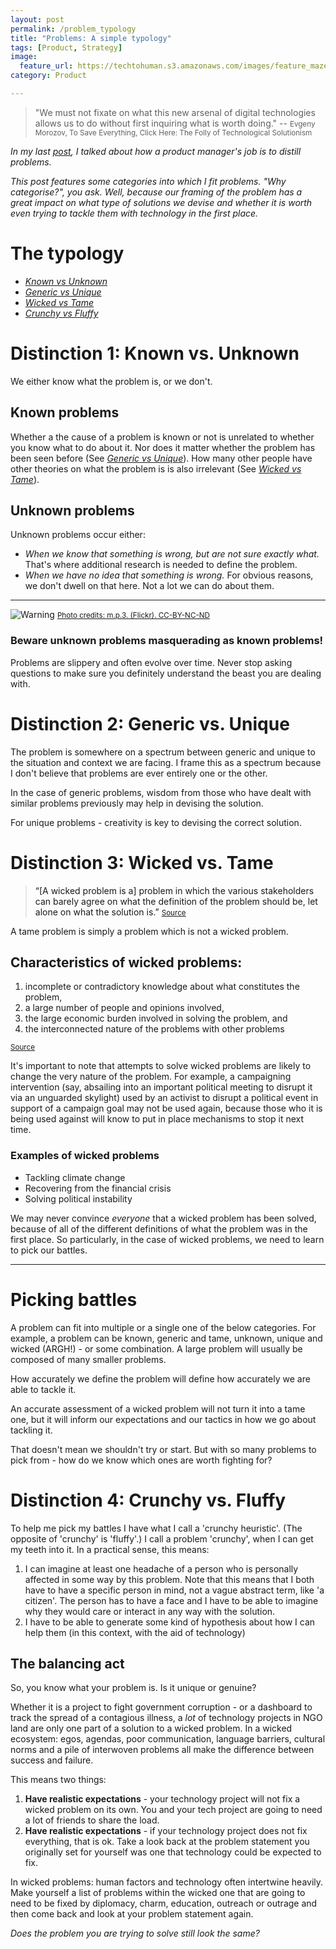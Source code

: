 ```yaml
---
layout: post
permalink: /problem_typology
title: "Problems: A simple typology" 
tags: [Product, Strategy]
image: 
  feature_url: https://techtohuman.s3.amazonaws.com/images/feature_maze.jpg
category: Product

---
```


> "We must not fixate on what this new arsenal of digital technologies allows us to do without first inquiring what is worth doing."
-- <small> Evgeny Morozov, To Save Everything, Click Here: The Folly of Technological Solutionism </small>

*In my last [post](https://techtohuman.com/5_in_5_product_management), I talked about how a product manager's job is to distill problems.*

*This post features some categories into which I fit problems. "Why categorise?", you ask. Well, because our framing of the problem has a great impact on what type of solutions we devise and whether it is worth even trying to tackle them with technology in the first place.*

# The typology 

*  <em><a href="#known">Known vs Unknown</a></em>
*  <em><a href="#generic">Generic vs Unique</a></em>
*  <em><a href="#wicked">Wicked vs Tame</a></em>
*  <em><a href="#crunchy">Crunchy vs Fluffy</a></em>

<a name="known">

# Distinction 1: Known vs. Unknown 

We either know what the problem is, or we don't. 

## Known problems

Whether a the cause of a problem is known or not is unrelated to whether you know what to do about it. Nor does it matter whether the problem has been seen before (See <em><a href="#generic">Generic vs Unique</a></em>). How many other people have other theories on what the problem is is also irrelevant (See <em><a href="#wicked">Wicked vs Tame</a></em>). 

## Unknown problems

Unknown problems occur either: 

* *When we know that something is wrong, but are not sure exactly what.* That's where additional research is needed to define the problem.
* *When we have no idea that something is wrong.* For obvious reasons, we don't dwell on that here. Not a lot we can do about them. 

***

![Warning](https://techtohuman.s3.amazonaws.com/images/warning.jpg)
<small><a href="https://www.flickr.com/photos/foilman/7686642958/in/photolist-cHf49S-cfLn1w-wNkJc-7K5v7N-oxVEd1-6wR2NC-bCB2Gb-aqt5xq-48Rrx-ntKEZp-6q9mm9-6QbAA6-oxVE6Y-dDRp48-8zpb6f-8zoJSE-8obFxx-k9Wyq8-8LGd8j-8xosEJ-bR4os2-9Mm99D-cmPYwN-8znRqG-7HQNWQ-8zka5P-eHnCV-43wo6N-ZUBy-3hKsF5-4GpvPc-64vV5D-8zoHPo-7okV6f-AePPpF-54qE4f-e43gi8-7xYc26-rwmb3-8P31JP-9h3R7n-6Dv1yK-fmhTK-8xCzVh-6msZix-bCEf7N-5cXRhG-6XMY6q-rwmC5-26KAW">Photo credits: m.p.3. (Flickr). CC-BY-NC-ND</a></small>


### Beware unknown problems masquerading as known problems!

Problems are slippery and often evolve over time. Never stop asking questions to make sure you definitely understand the beast you are dealing with. 

<a name="generic">

# Distinction 2: Generic vs. Unique

The problem is somewhere on a spectrum between generic and unique to the situation and context we are facing. I frame this as a spectrum because I don't believe that problems are ever entirely one or the other. 

In the case of generic problems, wisdom from those who have dealt with similar problems previously may help in devising the solution. 

For unique problems - creativity is key to devising the correct solution.  

<a name="wicked">

# Distinction 3: Wicked vs. Tame

> “[A wicked problem is a] problem in which the various stakeholders can barely agree on what the definition of the problem should be, let alone on what the solution is.”
<small> <a href="http://www.theguardian.com/social-enterprise-network/2012/jun/08/wicked-problems">Source</a> </small>

A tame problem is simply a problem which is not a wicked problem. 

## Characteristics of wicked problems: 

1. incomplete or contradictory knowledge about what constitutes the problem,
2. a large number of people and opinions involved,
3. the large economic burden involved in solving the problem, and
4. the interconnected nature of the problems with other problems 

<small> <a href="https://www.wickedproblems.com/1_wicked_problems.php ">Source</a> </small>

It's important to note that attempts to solve wicked problems are likely to change the very nature of the problem. For example, a campaigning intervention (say, absailing into an important political meeting to disrupt it via an unguarded skylight) used by an activist to disrupt a political event in support of a campaign goal may not be used again, because those who it is being used against will know to put in place mechanisms to stop it next time. 

### Examples of wicked problems

* Tackling climate change 
* Recovering from the financial crisis
* Solving political instability 

We may never convince *everyone* that a wicked problem has been solved, because of all of the different definitions of what the problem was in the first place. So particularly, in the case of wicked problems, we need to learn to pick our battles. 

***

# Picking battles 

A problem can fit into multiple or a single one of the below categories. For example, a problem can be known, generic and tame, unknown, unique and wicked (ARGH!) - or some combination. A large problem will usually be composed of many smaller problems. 

How accurately we define the problem will define how accurately we are able to tackle it. 

An accurate assessment of a wicked problem will not turn it into a tame one, but it will inform our expectations and our tactics in how we go about tackling it. 

That doesn't mean we shouldn't try or start. But with so many problems to pick from - how do we know which ones are worth fighting for?

<a name="crunchy">

# Distinction 4: Crunchy vs. Fluffy 

To help me pick my battles I have what I call a 'crunchy heuristic'. (The opposite of 'crunchy' is 'fluffy'.) I call a problem 'crunchy', when I can get my teeth into it. In a practical sense, this means: 

1. I can imagine at least one headache of a person who is personally affected in some way by this problem. Note that this means that I both have to have a specific person in mind, not a vague abstract term, like 'a citizen'. The person has to have a face and I have to be able to imagine why they would care or interact in any way with the solution. 
2. I have to be able to generate some kind of hypothesis about how I can help them (in this context, with the aid of technology)

## The balancing act

So, you know what your problem is. Is it unique or genuine? 

Whether it is a project to fight government corruption - or a dashboard to track the spread of a contagious illness, a *lot* of technology projects in NGO land are only one part of a solution to a wicked problem. In a wicked ecosystem: egos, agendas, poor communication, language barriers, cultural norms and a pile of interwoven problems all make the difference between success and failure. 

This means two things:

1. **Have realistic expectations** - your technology project will not fix a wicked problem on its own. You and your tech project are going to need a lot of friends to share the load. 
2. **Have realistic expectations** - if your technology project does not fix everything, that is ok. Take a look back at the problem statement you originally set for yourself was one that technology could be expected to fix. 

In wicked problems: human factors and technology often intertwine heavily. Make yourself a list of problems within the wicked one that are going to need to be fixed by diplomacy, charm, education, outreach or outrage and then come back and look at your problem statement again. 

*Does the problem you are trying to solve still look the same?* 



